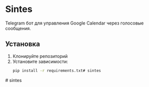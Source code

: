 # Sintes

Telegram бот для управления Google Calendar через голосовые сообщения.

## Установка

1. Клонируйте репозиторий
2. Установите зависимости:
   ```bash
   pip install -r requirements.txt#   s i n t e s  
 #   s i n t e s  
 